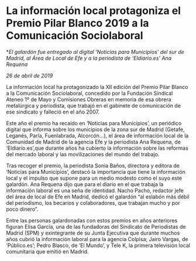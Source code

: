 # La información local protagoniza el Premio Pilar Blanco 2019 a la Comunicación Sociolaboral

**El galardón fue entregado al digital ‘Noticias para Municipios’ del sur de Madrid, al Área de Local de Efe y a la periodista de ‘Eldiario.es’ Ana Requena*

*26 de abril de 2019*

La información local ha protagonizado la XII edición del Premio Pilar Blanco a la Comunicación Sociolaboral, concedido por la Fundación Sindical Ateneo 1º de Mayo y Comisiones Obreras en memoria de esa obrera metalúrgica y periodista, que trabajó en el gabinete de comunicación de ese sindicato y falleció en el año 2007.

Este año el premio ha recaído en ‘Noticias para Municipios’, un periódico digital que informa sobre los municipios de la zona sur de Madrid (Getafe, Leganés, Parla, Fuenlabrada, Alcorcón…), el área de información local de la Comunidad de Madrid de la agencia Efe y la periodista Ana Requena, de ‘Eldiario.es’,que durante años ha cubierto la información sobre las reformas del mercado laboral y las movilizaciones del mundo del trabajo.

Tras recoger el premio, la periodista Sonia Baños, directora y editora de ‘Noticias para Municipios’, destacó la importancia que tiene la información local y el impulso que supone para un medio modesto como el suyo este galardón. Ana Requena dijo que para el diario en el que trabaja la información laboral es una seña de identidad. Nacho Pacho, redactor jefe del área de local de Efe en Madrid, dedicó el galardón “al eslabón más débil del periodismo, los becarios y colaboradores, que trabajan mucho y por poco dinero”.

Entre las personas galardonadas con estos premios en años anteriores figuran Elisa García, una de las fundadoras del Sindicato de Periodistas de Madrid (SPM) y exintegrante de su Junta Ejecutiva que durante muchos años cubrió la información laboral para la agencia Colpisa; Jairo Vargas, de ‘Público.es’; Pedro Blasco, de ‘El Mundo’, y Tele K, la primera televisión local comunitaria que emitió en Madrid.
